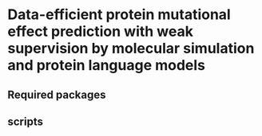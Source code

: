 # Data-efficient protein mutational effect prediction with weak supervision by molecular simulation and protein language models

## Required packages

## scripts


